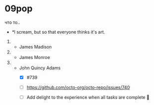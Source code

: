 # 09pop
что то..  
* *l scream, but so that everyone thinks it's art.
1. + James Madison
2. + James Monroe
3. + John Quincy Adams
     - [x] #739
     - [ ] https://github.com/octo-org/octo-repo/issues/740
     - [ ] Add delight  to the experience when all tasks are complete :tada:
     


